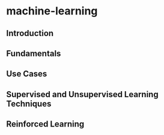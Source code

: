 # machine-learning

## Introduction

## Fundamentals

## Use Cases

## Supervised and Unsupervised Learning Techniques

## Reinforced Learning
